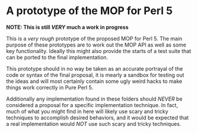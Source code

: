 # A prototype of the MOP for Perl 5

**NOTE: This is still _VERY_ much a work in progress**

This is a _very rough_ prototype of the proposed MOP
for Perl 5. The main purpose of these prototypes are
to work out the MOP API as well as some key functionality.
Ideally this might also provide the starts of a test
suite that can be ported to the final implementation.

This prototype should in no way be taken as
an accurate portrayal of the code or syntax of the
final proposal, it is mearly a sandbox for testing
out the ideas and will most certainly contain some
ugly weird hacks to make things work correctly in
Pure Perl 5.

Additionally any implementation found in these folders
should *NEVER* be considered a proposal for a specific
implementation technique. In fact, much of what you might
find in here will likely use scary and tricky techniques
to accomplish desired behaviors, and it would be
expected that a real implementation would *NOT* use
such scary and tricky techniques.
